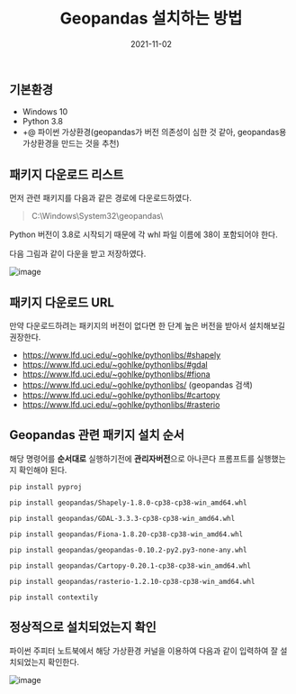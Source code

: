 ﻿---
title: "Geopandas 설치하는 방법"
excerpt: "안녕하세요! 이번 포스트는 Geopandas 설치시 버전 에러가 계속나서, Windows 10 및 아나콘다 파이썬 3.8 환경에서 설치하는 방법을 한 번 정리해보았습니다."

categories:
  - Blog
tags:
  - [Blog, jekyll, Github, Git]

toc: true
toc_sticky: true

date: 2021-11-02
last_modified_at: 2021-11-02
---

## 기본환경

- Windows 10
- Python 3.8
- +@ 파이썬 가상환경(geopandas가 버전 의존성이 심한 것 같아, geopandas용 가상환경을 만드는 것을 추천)

## 패키지 다운로드 리스트

먼저 관련 패키지를 다음과 같은 경로에 다운로드하였다.

> C:\Windows\System32\geopandas\

Python 버전이 3.8로 시작되기 때문에 각 whl 파일 이름에 38이 포함되어야 한다.

다음 그림과 같이 다운을 받고 저장하였다.

![image](https://user-images.githubusercontent.com/43924464/139789272-927d26f7-e4d3-49cc-ad1f-500484f2e3c2.png)

## 패키지 다운로드 URL

만약 다운로드하려는 패키지의 버전이 없다면 한 단계 높은 버전을 받아서 설치해보길 권장한다.

- https://www.lfd.uci.edu/~gohlke/pythonlibs/#shapely
- https://www.lfd.uci.edu/~gohlke/pythonlibs/#gdal
- https://www.lfd.uci.edu/~gohlke/pythonlibs/#fiona
- https://www.lfd.uci.edu/~gohlke/pythonlibs/ (geopandas 검색)
- https://www.lfd.uci.edu/~gohlke/pythonlibs/#cartopy
- https://www.lfd.uci.edu/~gohlke/pythonlibs/#rasterio

## Geopandas 관련 패키지 설치 순서

해당 명령어를 **순서대로** 실행하기전에 **관리자버전**으로 아나콘다 프롬프트를 실행했는지 확인해야 된다.

    pip install pyproj

    pip install geopandas/Shapely-1.8.0-cp38-cp38-win_amd64.whl

    pip install geopandas/GDAL-3.3.3-cp38-cp38-win_amd64.whl

    pip install geopandas/Fiona-1.8.20-cp38-cp38-win_amd64.whl

    pip install geopandas/geopandas-0.10.2-py2.py3-none-any.whl

    pip install geopandas/Cartopy-0.20.1-cp38-cp38-win_amd64.whl

    pip install geopandas/rasterio-1.2.10-cp38-cp38-win_amd64.whl

    pip install contextily

## 정상적으로 설치되었는지 확인

파이썬 주피터 노트북에서 해당 가상환경 커널을 이용하여 다음과 같이 입력하여 잘 설치되었는지 확인한다.

![image](https://user-images.githubusercontent.com/43924464/139789332-a1fe2370-8c3d-4add-9782-0205571ad1be.png)
